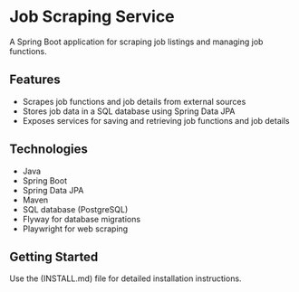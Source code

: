 # Job Scraping Service

A Spring Boot application for scraping job listings and managing job functions.

## Features

- Scrapes job functions and job details from external sources
- Stores job data in a SQL database using Spring Data JPA
- Exposes services for saving and retrieving job functions and job details

## Technologies

- Java
- Spring Boot
- Spring Data JPA
- Maven
- SQL database (PostgreSQL)
- Flyway for database migrations
- Playwright for web scraping

## Getting Started
Use the (INSTALL.md) file for detailed installation instructions.